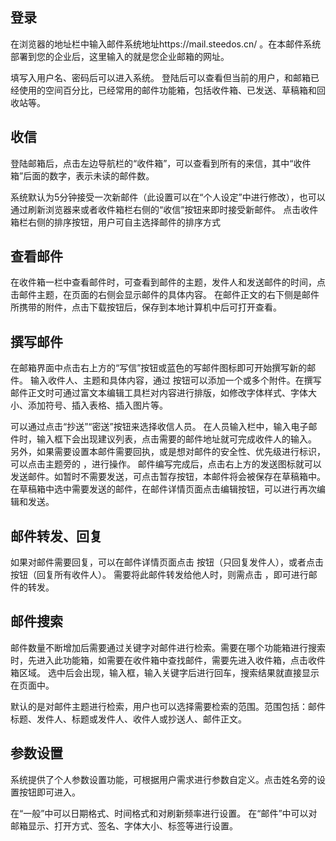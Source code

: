 
## 登录

在浏览器的地址栏中输入邮件系统地址https://mail.steedos.cn/ 。在本邮件系统部署到您的企业后，这里输入的就是您企业邮箱的网址。



填写入用户名、密码后可以进入系统。
登陆后可以查看但当前的用户，和邮箱已经使用的空间百分比，已经常用的邮件功能箱，包括收件箱、已发送、草稿箱和回收站等。




## 收信

登陆邮箱后，点击左边导航栏的“收件箱”，可以查看到所有的来信，其中“收件箱”后面的数字，表示未读的邮件数。




系统默认为5分钟接受一次新邮件（此设置可以在“个人设定”中进行修改），也可以通过刷新浏览器来或者收件箱栏右侧的“收信”按钮来即时接受新邮件。
点击收件箱栏右侧的排序按钮，用户可自主选择邮件的排序方式




## 查看邮件

在收件箱一栏中查看邮件时，可查看到邮件的主题，发件人和发送邮件的时间，点击邮件主题，在页面的右侧会显示邮件的具体内容。
在邮件正文的右下侧是邮件所携带的附件，点击下载按钮后，保存到本地计算机中后可打开查看。

## 撰写邮件

在邮箱界面中点击右上方的“写信”按钮或蓝色的写邮件图标即可开始撰写新的邮件。
输入收件人、主题和具体内容，通过 按钮可以添加一个或多个附件。在撰写邮件正文时可通过富文本编辑工具栏对内容进行排版，如修改字体样式、字体大小、添加符号、插入表格、插入图片等。




可以通过点击“抄送”“密送”按钮来选择收信人员。
在人员输入栏中，输入电子邮件时，输入框下会出现建议列表，点击需要的邮件地址就可完成收件人的输入。
另外，如果需要设置本邮件需要回执，或是想对邮件的安全性、优先级进行标识，可以点击主题旁的 ，进行操作。
邮件编写完成后，点击右上方的发送图标就可以发送邮件。如暂时不需要发送，可点击暂存按钮，本邮件将会被保存在草稿箱中。
在草稿箱中选中需要发送的邮件，在邮件详情页面点击编辑按钮，可以进行再次编辑和发送。


## 邮件转发、回复

如果对邮件需要回复，可以在邮件详情页面点击 按钮（只回复发件人），或者点击 按钮（回复所有收件人）。
需要将此邮件转发给他人时，则需点击 ，即可进行邮件的转发。




## 邮件搜索

邮件数量不断增加后需要通过关键字对邮件进行检索。需要在哪个功能箱进行搜索时，先进入此功能箱，如需要在收件箱中查找邮件，需要先进入收件箱，点击收件箱区域。
选中后会出现，输入框，输入关键字后进行回车，搜索结果就直接显示在页面中。




默认的是对邮件主题进行检索，用户也可以选择需要检索的范围。范围包括：邮件标题、发件人、标题或发件人、收件人或抄送人、邮件正文。

## 参数设置

系统提供了个人参数设置功能，可根据用户需求进行参数自定义。点击姓名旁的设置按钮即可进入。



在“一般”中可以日期格式、时间格式和对刷新频率进行设置。
在“邮件”中可以对邮箱显示、打开方式、签名、字体大小、标签等进行设置。
